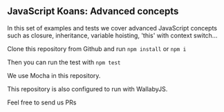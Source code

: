 ## JavaScript Koans: Advanced concepts

In this set of examples and tests we cover advanced JavaScript concepts such as closure, inheritance, variable hoisting, 'this' with context switch...

Clone this repository from Github and run `npm install` or `npm i`

Then you can run the test with `npm test`

We use Mocha in this repository.

This repository is also configured to run with WallabyJS.

Feel free to send us PRs

